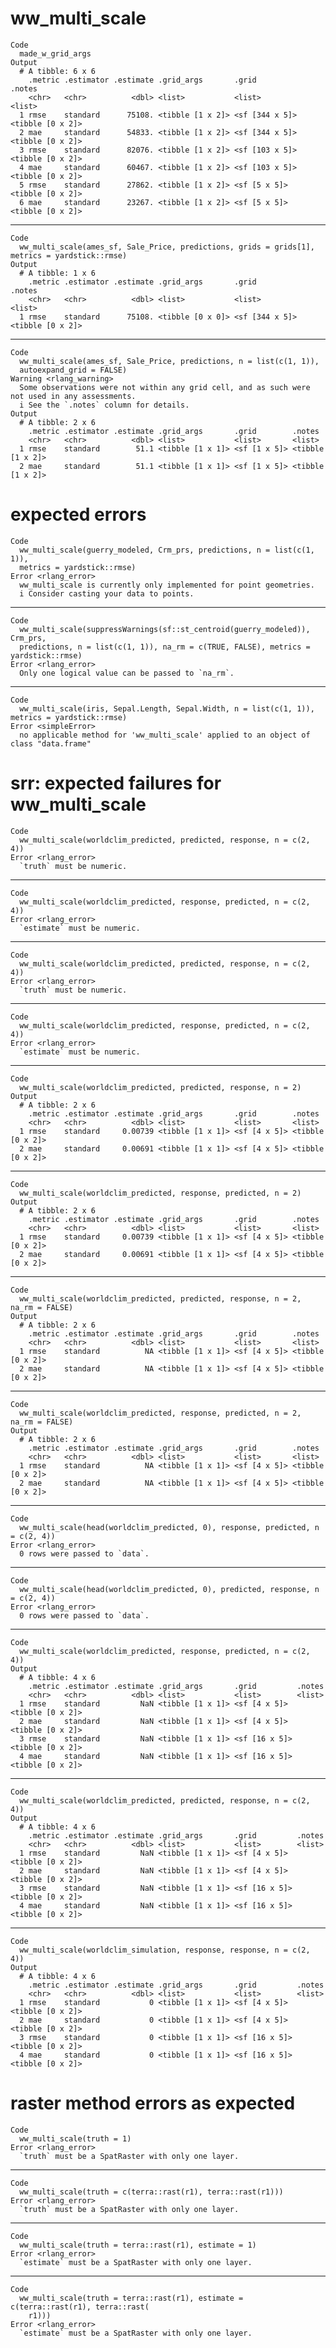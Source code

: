 # ww_multi_scale

    Code
      made_w_grid_args
    Output
      # A tibble: 6 x 6
        .metric .estimator .estimate .grid_args       .grid          .notes          
        <chr>   <chr>          <dbl> <list>           <list>         <list>          
      1 rmse    standard      75108. <tibble [1 x 2]> <sf [344 x 5]> <tibble [0 x 2]>
      2 mae     standard      54833. <tibble [1 x 2]> <sf [344 x 5]> <tibble [0 x 2]>
      3 rmse    standard      82076. <tibble [1 x 2]> <sf [103 x 5]> <tibble [0 x 2]>
      4 mae     standard      60467. <tibble [1 x 2]> <sf [103 x 5]> <tibble [0 x 2]>
      5 rmse    standard      27862. <tibble [1 x 2]> <sf [5 x 5]>   <tibble [0 x 2]>
      6 mae     standard      23267. <tibble [1 x 2]> <sf [5 x 5]>   <tibble [0 x 2]>

---

    Code
      ww_multi_scale(ames_sf, Sale_Price, predictions, grids = grids[1], metrics = yardstick::rmse)
    Output
      # A tibble: 1 x 6
        .metric .estimator .estimate .grid_args       .grid          .notes          
        <chr>   <chr>          <dbl> <list>           <list>         <list>          
      1 rmse    standard      75108. <tibble [0 x 0]> <sf [344 x 5]> <tibble [0 x 2]>

---

    Code
      ww_multi_scale(ames_sf, Sale_Price, predictions, n = list(c(1, 1)),
      autoexpand_grid = FALSE)
    Warning <rlang_warning>
      Some observations were not within any grid cell, and as such were not used in any assessments.
      i See the `.notes` column for details.
    Output
      # A tibble: 2 x 6
        .metric .estimator .estimate .grid_args       .grid        .notes          
        <chr>   <chr>          <dbl> <list>           <list>       <list>          
      1 rmse    standard        51.1 <tibble [1 x 1]> <sf [1 x 5]> <tibble [1 x 2]>
      2 mae     standard        51.1 <tibble [1 x 1]> <sf [1 x 5]> <tibble [1 x 2]>

# expected errors

    Code
      ww_multi_scale(guerry_modeled, Crm_prs, predictions, n = list(c(1, 1)),
      metrics = yardstick::rmse)
    Error <rlang_error>
      ww_multi_scale is currently only implemented for point geometries.
      i Consider casting your data to points.

---

    Code
      ww_multi_scale(suppressWarnings(sf::st_centroid(guerry_modeled)), Crm_prs,
      predictions, n = list(c(1, 1)), na_rm = c(TRUE, FALSE), metrics = yardstick::rmse)
    Error <rlang_error>
      Only one logical value can be passed to `na_rm`.

---

    Code
      ww_multi_scale(iris, Sepal.Length, Sepal.Width, n = list(c(1, 1)), metrics = yardstick::rmse)
    Error <simpleError>
      no applicable method for 'ww_multi_scale' applied to an object of class "data.frame"

# srr: expected failures for ww_multi_scale

    Code
      ww_multi_scale(worldclim_predicted, predicted, response, n = c(2, 4))
    Error <rlang_error>
      `truth` must be numeric.

---

    Code
      ww_multi_scale(worldclim_predicted, response, predicted, n = c(2, 4))
    Error <rlang_error>
      `estimate` must be numeric.

---

    Code
      ww_multi_scale(worldclim_predicted, predicted, response, n = c(2, 4))
    Error <rlang_error>
      `truth` must be numeric.

---

    Code
      ww_multi_scale(worldclim_predicted, response, predicted, n = c(2, 4))
    Error <rlang_error>
      `estimate` must be numeric.

---

    Code
      ww_multi_scale(worldclim_predicted, predicted, response, n = 2)
    Output
      # A tibble: 2 x 6
        .metric .estimator .estimate .grid_args       .grid        .notes          
        <chr>   <chr>          <dbl> <list>           <list>       <list>          
      1 rmse    standard     0.00739 <tibble [1 x 1]> <sf [4 x 5]> <tibble [0 x 2]>
      2 mae     standard     0.00691 <tibble [1 x 1]> <sf [4 x 5]> <tibble [0 x 2]>

---

    Code
      ww_multi_scale(worldclim_predicted, response, predicted, n = 2)
    Output
      # A tibble: 2 x 6
        .metric .estimator .estimate .grid_args       .grid        .notes          
        <chr>   <chr>          <dbl> <list>           <list>       <list>          
      1 rmse    standard     0.00739 <tibble [1 x 1]> <sf [4 x 5]> <tibble [0 x 2]>
      2 mae     standard     0.00691 <tibble [1 x 1]> <sf [4 x 5]> <tibble [0 x 2]>

---

    Code
      ww_multi_scale(worldclim_predicted, predicted, response, n = 2, na_rm = FALSE)
    Output
      # A tibble: 2 x 6
        .metric .estimator .estimate .grid_args       .grid        .notes          
        <chr>   <chr>          <dbl> <list>           <list>       <list>          
      1 rmse    standard          NA <tibble [1 x 1]> <sf [4 x 5]> <tibble [0 x 2]>
      2 mae     standard          NA <tibble [1 x 1]> <sf [4 x 5]> <tibble [0 x 2]>

---

    Code
      ww_multi_scale(worldclim_predicted, response, predicted, n = 2, na_rm = FALSE)
    Output
      # A tibble: 2 x 6
        .metric .estimator .estimate .grid_args       .grid        .notes          
        <chr>   <chr>          <dbl> <list>           <list>       <list>          
      1 rmse    standard          NA <tibble [1 x 1]> <sf [4 x 5]> <tibble [0 x 2]>
      2 mae     standard          NA <tibble [1 x 1]> <sf [4 x 5]> <tibble [0 x 2]>

---

    Code
      ww_multi_scale(head(worldclim_predicted, 0), response, predicted, n = c(2, 4))
    Error <rlang_error>
      0 rows were passed to `data`.

---

    Code
      ww_multi_scale(head(worldclim_predicted, 0), predicted, response, n = c(2, 4))
    Error <rlang_error>
      0 rows were passed to `data`.

---

    Code
      ww_multi_scale(worldclim_predicted, response, predicted, n = c(2, 4))
    Output
      # A tibble: 4 x 6
        .metric .estimator .estimate .grid_args       .grid         .notes          
        <chr>   <chr>          <dbl> <list>           <list>        <list>          
      1 rmse    standard         NaN <tibble [1 x 1]> <sf [4 x 5]>  <tibble [0 x 2]>
      2 mae     standard         NaN <tibble [1 x 1]> <sf [4 x 5]>  <tibble [0 x 2]>
      3 rmse    standard         NaN <tibble [1 x 1]> <sf [16 x 5]> <tibble [0 x 2]>
      4 mae     standard         NaN <tibble [1 x 1]> <sf [16 x 5]> <tibble [0 x 2]>

---

    Code
      ww_multi_scale(worldclim_predicted, predicted, response, n = c(2, 4))
    Output
      # A tibble: 4 x 6
        .metric .estimator .estimate .grid_args       .grid         .notes          
        <chr>   <chr>          <dbl> <list>           <list>        <list>          
      1 rmse    standard         NaN <tibble [1 x 1]> <sf [4 x 5]>  <tibble [0 x 2]>
      2 mae     standard         NaN <tibble [1 x 1]> <sf [4 x 5]>  <tibble [0 x 2]>
      3 rmse    standard         NaN <tibble [1 x 1]> <sf [16 x 5]> <tibble [0 x 2]>
      4 mae     standard         NaN <tibble [1 x 1]> <sf [16 x 5]> <tibble [0 x 2]>

---

    Code
      ww_multi_scale(worldclim_simulation, response, response, n = c(2, 4))
    Output
      # A tibble: 4 x 6
        .metric .estimator .estimate .grid_args       .grid         .notes          
        <chr>   <chr>          <dbl> <list>           <list>        <list>          
      1 rmse    standard           0 <tibble [1 x 1]> <sf [4 x 5]>  <tibble [0 x 2]>
      2 mae     standard           0 <tibble [1 x 1]> <sf [4 x 5]>  <tibble [0 x 2]>
      3 rmse    standard           0 <tibble [1 x 1]> <sf [16 x 5]> <tibble [0 x 2]>
      4 mae     standard           0 <tibble [1 x 1]> <sf [16 x 5]> <tibble [0 x 2]>

# raster method errors as expected

    Code
      ww_multi_scale(truth = 1)
    Error <rlang_error>
      `truth` must be a SpatRaster with only one layer.

---

    Code
      ww_multi_scale(truth = c(terra::rast(r1), terra::rast(r1)))
    Error <rlang_error>
      `truth` must be a SpatRaster with only one layer.

---

    Code
      ww_multi_scale(truth = terra::rast(r1), estimate = 1)
    Error <rlang_error>
      `estimate` must be a SpatRaster with only one layer.

---

    Code
      ww_multi_scale(truth = terra::rast(r1), estimate = c(terra::rast(r1), terra::rast(
        r1)))
    Error <rlang_error>
      `estimate` must be a SpatRaster with only one layer.

